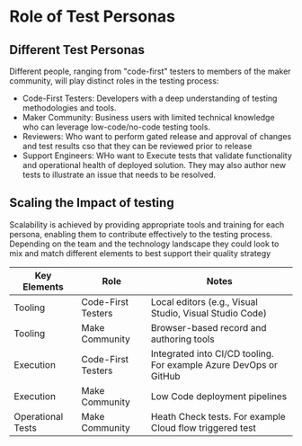 # Role of Test Personas

## Different Test Personas

Different people, ranging from "code-first" testers to members of the maker community, will play distinct roles in the testing process:
-	Code-First Testers: Developers with a deep understanding of testing methodologies and tools.
-	Maker Community: Business users with limited technical knowledge who can leverage low-code/no-code testing tools.
-   Reviewers: Who want to perform gated release and approval of changes and test results cso that they can be reviewed prior to release
-   Support Engineers: WHo want to Execute tests that validate functionality and operational health of deployed solution. They may also author new tests to illustrate an issue that needs to be resolved.

## Scaling the Impact of testing

Scalability is achieved by providing appropriate tools and training for each persona, enabling them to contribute effectively to the testing process. Depending on the team and the technology landscape they could look to mix and match different elements to best support their quality strategy

| Key Elements	| Role | Notes |
|---------------|-------------------|--------------------|
| Tooling | Code-First Testers| Local editors (e.g., Visual Studio, Visual Studio Code) |
| Tooling | Make Community | Browser-based record and authoring tools |
| Execution	| Code-First Testers | Integrated into CI/CD tooling. For example Azure DevOps or GitHub	|
| Execution	| Make Community |  Low Code deployment pipelines
| Operational Tests	| Make Community | Heath Check tests. For example Cloud flow triggered test
